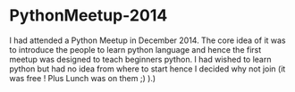# PythonMeetup-2014
I had attended a Python Meetup in December 2014. The core idea of it was to introduce the people to learn python language and hence the first meetup was designed to teach beginners python. I had wished to learn python but had no idea from where to start hence I decided why not join (it was free ! Plus Lunch was on them ;) ).) 
